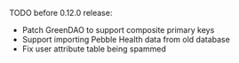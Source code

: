 TODO before 0.12.0 release:

* Patch GreenDAO to support composite primary keys
* Support importing Pebble Health data from old database
* Fix user attribute table being spammed

